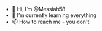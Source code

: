 - 👋 Hi, I’m @Messiah58
- 🌱 I’m currently learning everything
- 📫 How to reach me - you don't

<!---
Messiah58/Messiah58 is a ✨ special ✨ repository because its `README.md` (this file) appears on your GitHub profile.
You can click the Preview link to take a look at your changes.
--->
